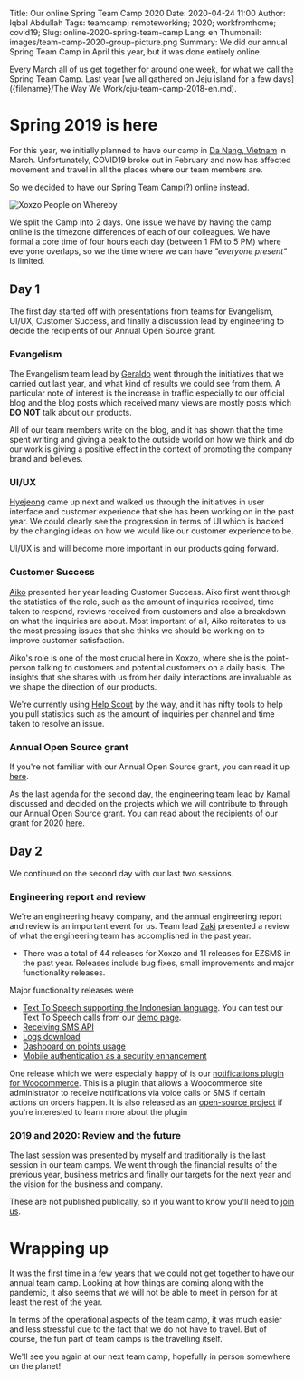 Title: Our online Spring Team Camp 2020
Date: 2020-04-24 11:00
Author: Iqbal Abdullah
Tags: teamcamp; remoteworking; 2020; workfromhome; covid19;
Slug: online-2020-spring-team-camp
Lang: en
Thumbnail: images/team-camp-2020-group-picture.png
Summary: We did our annual Spring Team Camp in April this year, but it was done entirely online.

Every March all of us get together for around one week, for what we call the
Spring Team Camp. Last year [we all gathered on Jeju island for a few days]({filename}/The Way We Work/cju-team-camp-2018-en.md).

# Spring 2019 is here

For this year, we initially planned to have our camp in [Da Nang, Vietnam](https://en.wikipedia.org/wiki/Da_Nang)
in March. Unfortunately, COVID19 broke out in February and now has affected movement and travel in
all the places where our team members are.

So we decided to have our Spring Team Camp(?) online instead.

![Xoxzo People on Whereby]({filename}/images/team-camp-2020-group-picture.png)

We split the Camp into 2 days. One issue we have by having the camp online is
the timezone differences of each of our colleagues. We have formal a core time of four
hours each day (between 1 PM to 5 PM) where everyone overlaps, so we the time
where we can have *"everyone present"* is limited.

## Day 1

The first day started off with presentations from teams for Evangelism, UI/UX, Customer
Success, and finally a discussion lead by engineering to decide the recipients of
our Annual Open Source grant.

### Evangelism

The Evangelism team lead by [Geraldo](/author/gerald.html) went through the initiatives that we
carried out last year, and what kind of results we could see from them. A
particular note of interest is the increase in traffic especially to our
official blog and the blog posts which received many views are mostly posts which
**DO NOT** talk about our products.

All of our team members write on the blog, and it has shown that the time spent
writing and giving a peak to the outside world on how we think and do our work
is giving a positive effect in the context of promoting the company brand and
believes.

### UI/UX

[Hyejeong](/author/hyejeong-park.html) came up next and walked us through the initiatives in user interface
and customer experience that she has been working on in the past year. We could
clearly see the progression in terms of UI which is backed by the changing ideas on
how we would like our customer experience to be.

UI/UX is and will become more important in our products going forward.

### Customer Success

[Aiko](/author/aiko-yokoyama.html) presented her year leading Customer Success. Aiko first went through
the statistics of the role, such as the amount of inquiries received, time taken to
respond, reviews received from customers and also a breakdown on what the
inquiries are about. Most important of all, Aiko reiterates to us the most
pressing issues that she thinks we should be working on to improve customer
satisfaction.

Aiko's role is one of the most crucial here in Xoxzo, where she is the point-person
talking to customers and potential customers on a daily basis. The insights that she
shares with us from her daily interactions are invaluable as we shape the direction
of our products.

We're currently using [Help Scout](https://www.helpscout.com/) by the way, and it has
nifty tools to help you pull statistics such as the amount of inquiries per channel and time taken to
resolve an issue.

### Annual Open Source grant

If you're not familiar with our Annual Open Source grant, you can read it up [here]({filename}/Community/annual-opensource-grant-2018-en.md).

As the last agenda for the second day, the engineering team lead by [Kamal](/author/kamal-mustafa.html)
discussed and decided on the projects which we will contribute to through our
Annual Open Source grant. You can read about the recipients of our grant for 2020 [here]({filename}/Community/annual-opensource-grant-2020-en.md).

## Day 2

We continued on the second day with our last two sessions.

### Engineering report and review

We're an engineering heavy company, and the annual engineering report and review
is an important event for us. Team lead [Zaki](/author/zaki-akhmad.html) presented a review of
what the engineering team has accomplished in the past year.

- There was a total of 44 releases for Xoxzo and 11 releases for EZSMS in the
  past year. Releases include bug fixes, small improvements and major
  functionality releases.

Major functionality releases were

- [Text To Speech supporting the Indonesian language](https://docs.xoxzo.com/en/utilsapi.html#text-to-speech-api-ref). 
  You can test our Text To Speech calls from our [demo page](https://hello.xoxzo.com/en/).
- [Receiving SMS API]({filename}/Announcements/2019-12-25-sin-release-en.md)
- [Logs download]({filename}/Announcements/logs-download-release-en.md)
- [Dashboard on points usage]({filename}/Announcements/2020-03-05-dashboard-release-en.md)
- [Mobile authentication as a security enhancement]({filename}/Announcements/2019-10-23-x4-authentication-en.md)

One release which we were especially happy of is our [notifications plugin for Woocommerce](https://wordpress.org/plugins/xoxzo-sms-voice-notification-for-woocommerce/).
This is a plugin that allows a Woocommerce site administrator to receive
notifications via voice calls or SMS if certain actions on orders happen.
It is also released as an [open-source project](https://github.com/xoxzo/wooxplugin)
if you're interested to learn more about the plugin

### 2019 and 2020: Review and the future

The last session was presented by myself and traditionally is the last session
in our team camps. We went through the financial results of the previous year,
business metrics and finally our targets for the next year and the vision for
the business and company.

These are not published publically, so if you want to know you'll need to [join
us](https://info.xoxzo.com/en/careers/).

# Wrapping up

It was the first time in a few years that we could not get together to have our
annual team camp. Looking at how things are coming along with the pandemic, it
also seems that we will not be able to meet in person for at least the rest of the year.

In terms of the operational aspects of the team camp, it was much easier and
less stressful due to the fact that we do not have to travel. But of course,
the fun part of team camps is the travelling itself.

We'll see you again at our next team camp, hopefully in person somewhere on the planet!
